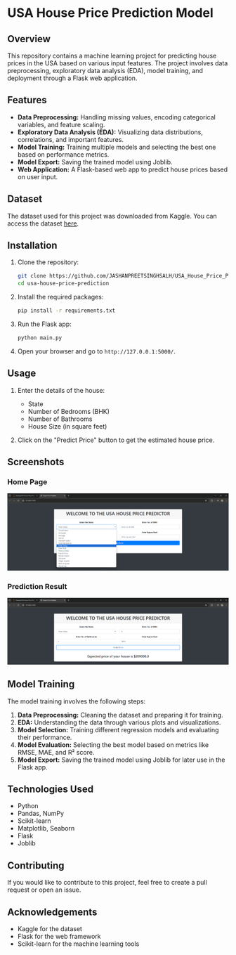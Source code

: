 # USA House Price Prediction Model

## Overview
This repository contains a machine learning project for predicting house prices in the USA based on various input features. The project involves data preprocessing, exploratory data analysis (EDA), model training, and deployment through a Flask web application.

## Features
- **Data Preprocessing:** Handling missing values, encoding categorical variables, and feature scaling.
- **Exploratory Data Analysis (EDA):** Visualizing data distributions, correlations, and important features.
- **Model Training:** Training multiple models and selecting the best one based on performance metrics.
- **Model Export:** Saving the trained model using Joblib.
- **Web Application:** A Flask-based web app to predict house prices based on user input.

## Dataset
The dataset used for this project was downloaded from Kaggle. You can access the dataset [here](https://www.kaggle.com/datasets/ahmedshahriarsakib/usa-real-estate-dataset).

## Installation
1. Clone the repository:
    ```sh
    git clone https://github.com/JASHANPREETSINGHSALH/USA_House_Price_Prediction.git
    cd usa-house-price-prediction
    ```

2. Install the required packages:
    ```sh
    pip install -r requirements.txt
    ```

3. Run the Flask app:
    ```sh
    python main.py
    ```

4. Open your browser and go to `http://127.0.0.1:5000/`.

## Usage
1. Enter the details of the house:
    - State
    - Number of Bedrooms (BHK)
    - Number of Bathrooms
    - House Size (in square feet)

2. Click on the "Predict Price" button to get the estimated house price.

## Screenshots
### Home Page
![Home Page](Images/home_page.png)

### Prediction Result
![Prediction Result](Images/prediction_result.png)

## Model Training
The model training involves the following steps:
1. **Data Preprocessing:** Cleaning the dataset and preparing it for training.
2. **EDA:** Understanding the data through various plots and visualizations.
3. **Model Selection:** Training different regression models and evaluating their performance.
4. **Model Evaluation:** Selecting the best model based on metrics like RMSE, MAE, and R² score.
5. **Model Export:** Saving the trained model using Joblib for later use in the Flask app.

## Technologies Used
- Python
- Pandas, NumPy
- Scikit-learn
- Matplotlib, Seaborn
- Flask
- Joblib

## Contributing
If you would like to contribute to this project, feel free to create a pull request or open an issue.

## Acknowledgements
- Kaggle for the dataset
- Flask for the web framework
- Scikit-learn for the machine learning tools

